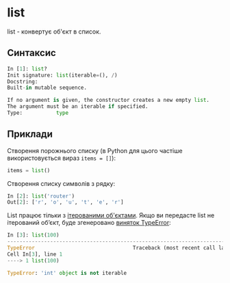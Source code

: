 # list

list - конвертує об'єкт в список.

## Синтаксис

```python
In [1]: list?
Init signature: list(iterable=(), /)
Docstring:     
Built-in mutable sequence.

If no argument is given, the constructor creates a new empty list.
The argument must be an iterable if specified.
Type:           type
```

## Приклади

Створення порожнього списку (в Python для цього частіше
використовується вираз `items = []`):

```python
items = list()
```

Створення списку символів з рядку:

```python
In [2]: list('router')
Out[2]: ['r', 'o', 'u', 't', 'e', 'r']
```

List працює тільки з [ітерованими об'єктами](/reference/protocols/iterable).
Якщо ви передасте list не ітерований об’єкт, буде згенеровано [виняток TypeError](/reference/exceptions/):

```python
In [3]: list(100)
--------------------------------------------------------------------------
TypeError                                Traceback (most recent call last)
Cell In[3], line 1
----> 1 list(100)

TypeError: 'int' object is not iterable
```
